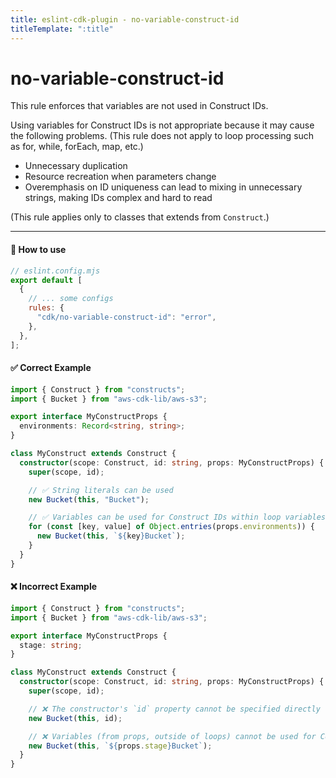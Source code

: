 ```yaml
---
title: eslint-cdk-plugin - no-variable-construct-id
titleTemplate: ":title"
---
```


<script setup>
import RecommendedItem from '../components/RecommendedItem.vue'
</script>

# no-variable-construct-id

<RecommendedItem />

This rule enforces that variables are not used in Construct IDs.

Using variables for Construct IDs is not appropriate because it may cause the following problems.
(This rule does not apply to loop processing such as for, while, forEach, map, etc.)

- Unnecessary duplication
- Resource recreation when parameters change
- Overemphasis on ID uniqueness can lead to mixing in unnecessary strings, making IDs complex and hard to read

(This rule applies only to classes that extends from `Construct`.)

---

#### 🔧 How to use

```js
// eslint.config.mjs
export default [
  {
    // ... some configs
    rules: {
      "cdk/no-variable-construct-id": "error",
    },
  },
];
```

#### ✅ Correct Example

```ts
import { Construct } from "constructs";
import { Bucket } from "aws-cdk-lib/aws-s3";

export interface MyConstructProps {
  environments: Record<string, string>;
}

class MyConstruct extends Construct {
  constructor(scope: Construct, id: string, props: MyConstructProps) {
    super(scope, id);

    // ✅ String literals can be used
    new Bucket(this, "Bucket");

    // ✅ Variables can be used for Construct IDs within loop variables
    for (const [key, value] of Object.entries(props.environments)) {
      new Bucket(this, `${key}Bucket`);
    }
  }
}
```

#### ❌ Incorrect Example

```ts
import { Construct } from "constructs";
import { Bucket } from "aws-cdk-lib/aws-s3";

export interface MyConstructProps {
  stage: string;
}

class MyConstruct extends Construct {
  constructor(scope: Construct, id: string, props: MyConstructProps) {
    super(scope, id);

    // ❌ The constructor's `id` property cannot be specified directly for the Construct ID
    new Bucket(this, id);

    // ❌ Variables (from props, outside of loops) cannot be used for Construct IDs (using template strings)
    new Bucket(this, `${props.stage}Bucket`);
  }
}
```
